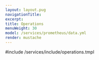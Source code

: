```yaml
---
layout: layout.pug
navigationTitle:
excerpt:
title: Operations
menuWeight: 30
model: /services/prometheus/data.yml
render: mustache
---
```


#include /services/include/operations.tmpl
